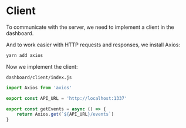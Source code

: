 # Client

To communicate with the server, we need to implement a client in the dashboard.

And to work easier with HTTP requests and responses, we install Axios:

```bash
yarn add axios
```

Now we implement the client:

`dashboard/client/index.js`

```javascript
import Axios from 'axios'

export const API_URL = 'http://localhost:1337'

export const getEvents = async () => {
    return Axios.get(`${API_URL}/events`)
}
```
